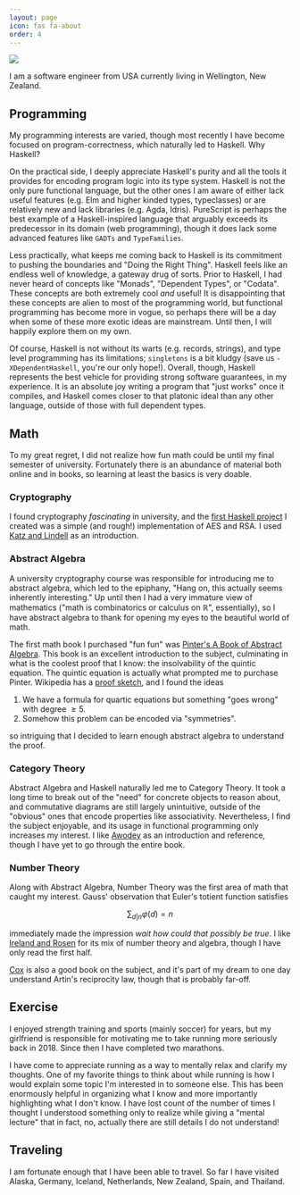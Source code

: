 ```yaml
---
layout: page
icon: fas fa-about
order: 4
---
```


<img src="/assets/img/banner_4k.png"/>

I am a software engineer from USA currently living in Wellington, New Zealand.

## Programming

My programming interests are varied, though most recently I have become focused on program-correctness, which naturally led to Haskell. Why Haskell?

On the practical side, I deeply appreciate Haskell's purity and all the tools it provides for encoding program logic into its type system. Haskell is not the only pure functional language, but the other ones I am aware of either lack useful features (e.g. Elm and higher kinded types, typeclasses) or are relatively new and lack libraries (e.g. Agda, Idris). PureScript is perhaps the best example of a Haskell-inspired language that arguably exceeds its predecessor in its domain (web programming), though it does lack some advanced features like `GADTs` and `TypeFamilies`.

Less practically, what keeps me coming back to Haskell is its commitment to pushing the boundaries and "Doing the Right Thing". Haskell feels like an endless well of knowledge, a gateway drug of sorts. Prior to Haskell, I had never heard of concepts like "Monads", "Dependent Types", or "Codata". These concepts are both extremely cool _and_ useful! It is disappointing that these concepts are alien to most of the programming world, but functional programming has become more in vogue, so perhaps there will be a day when some of these more exotic ideas are mainstream. Until then, I will happily explore them on my own.

Of course, Haskell is not without its warts (e.g. records, strings), and type level programming has its limitations; `singletons` is a bit kludgy (save us `-XDependentHaskell`, you're our only hope!). Overall, though, Haskell represents the best vehicle for providing strong software guarantees, in my experience. It is an absolute joy writing a program that "just works" once it compiles, and Haskell comes closer to that platonic ideal than any other language, outside of those with full dependent types.

## Math

To my great regret, I did not realize how fun math could be until my final semester of university. Fortunately there is an abundance of material both online and in books, so learning at least the basics is very doable.

### Cryptography

I found cryptography _fascinating_ in university, and the [first Haskell project](https://github.com/tbidne/crypto) I created was a simple (and rough!) implementation of AES and RSA. I used [Katz and Lindell](https://www.amazon.com/Introduction-Modern-Cryptography-Principles-Protocols/dp/1584885513) as an introduction.

### Abstract Algebra

A university cryptography course was responsible for introducing me to abstract algebra, which led to the epiphany, "Hang on, this actually seems inherently interesting." Up until then I had a very immature view of mathematics ("math is combinatorics or calculus on $\mathbb{R}$", essentially), so I have abstract algebra to thank for opening my eyes to the beautiful world of math.

The first math book I purchased "fun fun" was [Pinter's A Book of Abstract Algebra](https://www.amazon.com/Book-Abstract-Algebra-Second-Mathematics/dp/0486474178). This book is an excellent introduction to the subject, culminating in what is the coolest proof that I know: the insolvability of the quintic equation. The quintic equation is actually what prompted me to purchase Pinter. Wikipedia has a [proof sketch](https://en.wikipedia.org/wiki/Abel%E2%80%93Ruffini_theorem), and I found the ideas

1. We have a formula for quartic equations but something "goes wrong" with degree $\ge 5$.
1. Somehow this problem can be encoded via "symmetries".

so intriguing that I decided to learn enough abstract algebra to understand the proof.

### Category Theory

Abstract Algebra and Haskell naturally led me to Category Theory. It took a long time to break out of the "need" for concrete objects to reason about, and commutative diagrams are still largely unintuitive, outside of the "obvious" ones that encode properties like associativity. Nevertheless, I find the subject enjoyable, and its usage in functional programming only increases my interest. I like [Awodey](https://www.amazon.com/Category-Theory-Oxford-Logic-Guides/dp/0199237182) as an introduction and reference, though I have yet to go through the entire book.

### Number Theory

Along with Abstract Algebra, Number Theory was the first area of math that caught my interest. Gauss' observation that Euler's totient function satisfies

$$ \sum_{d | n} \varphi (d) = n $$

immediately made the impression _wait how could that possibly be true_. I like [Ireland and Rosen](https://www.amazon.com/Classical-Introduction-Modern-Graduate-Mathematics/dp/038797329X) for its mix of number theory and algebra, though I have only read the first half.

[Cox](https://www.amazon.com/Primes-Form-x2-ny2-Multiplication/dp/1118390180) is also a good book on the subject, and it's part of my dream to one day understand Artin's reciprocity law, though that is probably far-off.

## Exercise

I enjoyed strength training and sports (mainly soccer) for years, but my girlfriend is responsible for motivating me to take running more seriously back in 2018. Since then I have completed two marathons.

I have come to appreciate running as a way to mentally relax and clarify my thoughts. One of my favorite things to think about while running is how I would explain some topic I'm interested in to someone else. This has been enormously helpful in organizing what I know and more importantly highlighting what I don't know. I have lost count of the number of times I thought I understood something only to realize while giving a "mental lecture" that in fact, no, actually there are still details I do not understand!

## Traveling

I am fortunate enough that I have been able to travel. So far I have visited Alaska, Germany, Iceland, Netherlands, New Zealand, Spain, and Thailand.